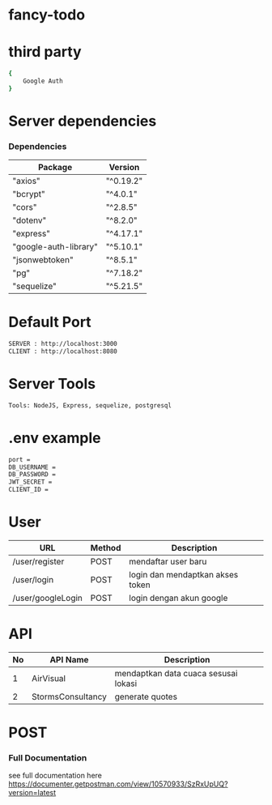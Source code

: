 # fancy-todo

# third party
```bash
{
    Google Auth
}
```

# Server dependencies
### Dependencies

| Package | Version |
| --- | --- |
| "axios"               | "^0.19.2"|
| "bcrypt"              | "^4.0.1" |
| "cors"                | "^2.8.5" |
| "dotenv"              | "^8.2.0" |
| "express"             | "^4.17.1"|
| "google-auth-library" | "^5.10.1"|
| "jsonwebtoken"        | "^8.5.1" |
| "pg"                  | "^7.18.2"|
| "sequelize"           | "^5.21.5"| 

# Default Port

```bash
SERVER : http://localhost:3000
CLIENT : http://localhost:8080
```

# Server Tools
```bash
Tools: NodeJS, Express, sequelize, postgresql
```

# .env example
```bash
port =
DB_USERNAME =
DB_PASSWORD =
JWT_SECRET =
CLIENT_ID =
```
# User
| URL | Method | Description |
| --- | --- | --- |
| /user/register        | POST | mendaftar user baru|
| /user/login           | POST | login dan mendaptkan akses token |
| /user/googleLogin     | POST | login dengan akun google |


# API
| No | API Name | Description |
| --- | --- | --- |
| 1   | AirVisual         | mendaptkan data cuaca sesusai lokasi|
| 2   | StormsConsultancy | generate quotes |

# POST 

### Full Documentation

see full documentation here https://documenter.getpostman.com/view/10570933/SzRxUpUQ?version=latest



